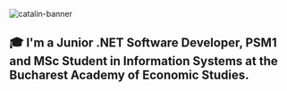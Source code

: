 

![catalin-banner](https://user-images.githubusercontent.com/22495045/216578714-c3f07ca3-43f8-434e-96c8-d630a0412818.png)

## 🎓 I'm a Junior .NET Software Developer, PSM1 and MSc Student in Information Systems at the Bucharest Academy of Economic Studies.


